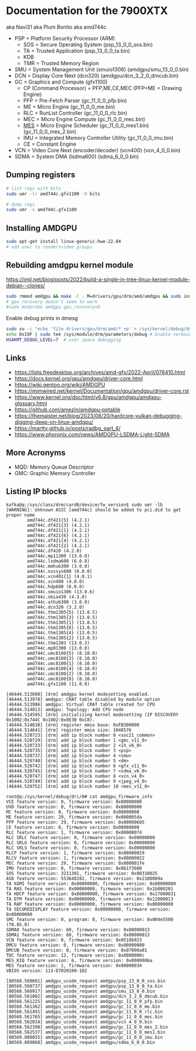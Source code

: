 # Documentation for the 7900XTX
aka Navi31 aka Plum Bonito aka amd744c

- PSP = Platform Security Processor (ARM)
  - SOS = Secure Operating System (psp_13_0_0_sos.bin)
  - TA = Trusted Application (psp_13_0_0_ta.bin)
  - KDB
  - TMR = Trusted Memory Region
- SMU = System Management Unit (smuio1306) (amdgpu/smu_13_0_0.bin)
- DCN = Display Core Next (dcn320) (amdgpu/dcn_3_2_0_dmcub.bin)
- GC = Graphics and Compute (gfx1100)
  - CP (Command Processor) = PFP,ME,CE,MEC (PFP+ME = Drawing Engine)
  - PFP = Pre-Fetch Parser (gc_11_0_0_pfp.bin)
  - ME = Micro Engine (gc_11_0_0_me.bin)
  - RLC = RunList Controller (gc_11_0_0_rlc.bin)
  - MEC = Micro Engine Compute (gc_11_0_0_mec.bin)
  - [MES](/docs/MES.md) = Micro Engine Scheduler (gc_11_0_0_mes1.bin) (gc_11_0_0_mes_2.bin)
  - IMU = Integrated Memory Controller Utility (gc_11_0_0_imu.bin)
  - CE = Constant Engine
- VCN = Video Core Next (encoder/decoder) (vcn400) (vcn_4_0_0.bin)
- SDMA = System DMA (lsdma600) (sdma_6_0_0.bin)

## Dumping registers

```bash
# list regs with bits
sudo umr -lr amd744c.gfx1100 -O bits

# dump regs
sudo umr -s amd744c.gfx1100
```

## Installing AMDGPU

```bash
sudo apt-get install linux-generic-hwe-22.04
# add user to render+video groups
```

## Rebuilding amdgpu kernel module

https://imil.net/blog/posts/2022/build-a-single-in-tree-linux-kernel-module-debian--clones/

```bash
sudo rmmod amdgpu && make -C . M=drivers/gpu/drm/amd/amdgpu && sudo insmod drivers/gpu/drm/amd/amdgpu/amdgpu.ko
# gpu_recovery doesn't seem to work
#sudo modprobe amdgpu gpu_recovery=0
```

Enable debug prints in dmesg

```bash
sudo su -c "echo 'file drivers/gpu/drm/amd/* +p' > /sys/kernel/debug/dynamic_debug/control"
echo 0x19F | sudo tee /sys/module/drm/parameters/debug # Enable verbose DRM logging
HSAKMT_DEBUG_LEVEL=7  # user space debugging
```

## Links

- https://lists.freedesktop.org/archives/amd-gfx/2022-April/078410.html
- https://docs.kernel.org/gpu/amdgpu/driver-core.html
- https://wiki.gentoo.org/wiki/AMDGPU
- https://mjmwired.net/kernel/Documentation/gpu/amdgpu/driver-core.rst
- https://www.kernel.org/doc/html/v6.8/gpu/amdgpu/amdgpu-glossary.html
- https://github.com/amezin/amdgpu-pptable
- https://themaister.net/blog/2023/08/20/hardcore-vulkan-debugging-digging-deep-on-linux-amdgpu/
- https://martty.github.io/posts/radbg_part_4/
- https://www.phoronix.com/news/AMDGPU-LSDMA-Light-SDMA

## More Acronyms

- MQD: Memory Queue Descriptor
- GMC: Graphic Memory Controller

## Listing IP blocks

```
kafka@q:/sys/class/drm/card0/device/fw_version$ sudo umr -lb
[WARNING]: Unknown ASIC [amd744c] should be added to pci.did to get proper name
        amd744c.df421{5} (4.2.1)
        amd744c.df421{3} (4.2.1)
        amd744c.df421{1} (4.2.1)
        amd744c.df421{6} (4.2.1)
        amd744c.df421{4} (4.2.1)
        amd744c.df421{2} (4.2.1)
        amd744c.df420 (4.2.0)
        amd744c.mp11300 (13.0.0)
        amd744c.lsdma600 (6.0.0)
        amd744c.mmhub300 (3.0.0)
        amd744c.osssys600 (6.0.0)
        amd744c.vcn401{1} (4.0.1)
        amd744c.vcn400 (4.0.0)
        amd744c.hdp600 (6.0.0)
        amd744c.smuio1306 (13.0.6)
        amd744c.nbio430 (4.3.0)
        amd744c.athub300 (3.0.0)
        amd744c.dcn320 (3.2.0)
        amd744c.thm1305{5} (13.0.5)
        amd744c.thm1305{3} (13.0.5)
        amd744c.thm1305{1} (13.0.5)
        amd744c.thm1305{6} (13.0.5)
        amd744c.thm1305{4} (13.0.5)
        amd744c.thm1305{2} (13.0.5)
        amd744c.thm1303 (13.0.3)
        amd744c.mp01300 (13.0.0)
        amd744c.umc8100{5} (8.10.0)
        amd744c.umc8100{3} (8.10.0)
        amd744c.umc8100{1} (8.10.0)
        amd744c.umc8100{4} (8.10.0)
        amd744c.umc8100{2} (8.10.0)
        amd744c.umc8100{0} (8.10.0)
        amd744c.gfx1100 (11.0.0)
```

```
[46444.513680] [drm] amdgpu kernel modesetting enabled.
[46444.513978] amdgpu: CRAT table disabled by module option
[46444.513986] amdgpu: Virtual CRAT table created for CPU
[46444.514013] amdgpu: Topology: Add CPU node
[46444.514595] [drm] initializing kernel modesetting (IP DISCOVERY 0x1002:0x744C 0x1002:0x0E3B 0xC8).
[46444.514638] [drm] register mmio base: 0xFB300000
[46444.514641] [drm] register mmio size: 1048576
[46444.520723] [drm] add ip block number 0 <soc21_common>
[46444.520729] [drm] add ip block number 1 <gmc_v11_0>
[46444.520733] [drm] add ip block number 2 <ih_v6_0>
[46444.520735] [drm] add ip block number 3 <psp>
[46444.520737] [drm] add ip block number 4 <smu>
[46444.520740] [drm] add ip block number 5 <dm>
[46444.520742] [drm] add ip block number 6 <gfx_v11_0>
[46444.520745] [drm] add ip block number 7 <sdma_v6_0>
[46444.520747] [drm] add ip block number 8 <vcn_v4_0>
[46444.520749] [drm] add ip block number 9 <jpeg_v4_0>
[46444.520752] [drm] add ip block number 10 <mes_v11_0>
```

```
root@q:/sys/kernel/debug/dri/0# cat amdgpu_firmware_info
VCE feature version: 0, firmware version: 0x00000000
UVD feature version: 0, firmware version: 0x00000000
MC feature version: 0, firmware version: 0x00000000
ME feature version: 29, firmware version: 0x000005da
PFP feature version: 29, firmware version: 0x00000605
CE feature version: 0, firmware version: 0x00000000
RLC feature version: 1, firmware version: 0x00000074
RLC SRLC feature version: 0, firmware version: 0x00000000
RLC SRLG feature version: 0, firmware version: 0x00000000
RLC SRLS feature version: 0, firmware version: 0x00000000
RLCP feature version: 1, firmware version: 0x00000019
RLCV feature version: 1, firmware version: 0x00000022
MEC feature version: 29, firmware version: 0x000001fe
IMU feature version: 0, firmware version: 0x0b1f3600
SOS feature version: 3211301, firmware version: 0x00310025
ASD feature version: 553648282, firmware version: 0x2100009a
TA XGMI feature version: 0x00000000, firmware version: 0x00000000
TA RAS feature version: 0x00000000, firmware version: 0x1b000201
TA HDCP feature version: 0x00000000, firmware version: 0x17000031
TA DTM feature version: 0x00000000, firmware version: 0x12000013
TA RAP feature version: 0x00000000, firmware version: 0x00000000
TA SECUREDISPLAY feature version: 0x00000000, firmware version: 0x00000000
SMC feature version: 0, program: 0, firmware version: 0x004e5500 (78.85.0)
SDMA0 feature version: 60, firmware version: 0x00000013
SDMA1 feature version: 60, firmware version: 0x00000013
VCN feature version: 0, firmware version: 0x0510b023
DMCU feature version: 0, firmware version: 0x00000000
DMCUB feature version: 0, firmware version: 0x07000a01
TOC feature version: 12, firmware version: 0x0000000c
MES_KIQ feature version: 6, firmware version: 0x0000006a
MES feature version: 1, firmware version: 0x00000034
VBIOS version: 113-D7020100-102
```

```
[80568.560601] amdgpu_ucode_request amdgpu/psp_13_0_0_sos.bin
[80568.560737] amdgpu_ucode_request amdgpu/psp_13_0_0_ta.bin
[80568.560917] amdgpu_ucode_request amdgpu/smu_13_0_0.bin
[80568.561082] amdgpu_ucode_request amdgpu/dcn_3_2_0_dmcub.bin
[80568.561225] amdgpu_ucode_request amdgpu/gc_11_0_0_pfp.bin
[80568.561362] amdgpu_ucode_request amdgpu/gc_11_0_0_me.bin
[80568.561491] amdgpu_ucode_request amdgpu/gc_11_0_0_rlc.bin
[80568.561765] amdgpu_ucode_request amdgpu/gc_11_0_0_mec.bin
[80568.562034] amdgpu_ucode_request amdgpu/vcn_4_0_0.bin
[80568.562398] amdgpu_ucode_request amdgpu/gc_11_0_0_mes_2.bin
[80568.562537] amdgpu_ucode_request amdgpu/gc_11_0_0_mes1.bin
[80569.088855] amdgpu_ucode_request amdgpu/gc_11_0_0_imu.bin
[80569.089068] amdgpu_ucode_request amdgpu/sdma_6_0_0.bin
```
